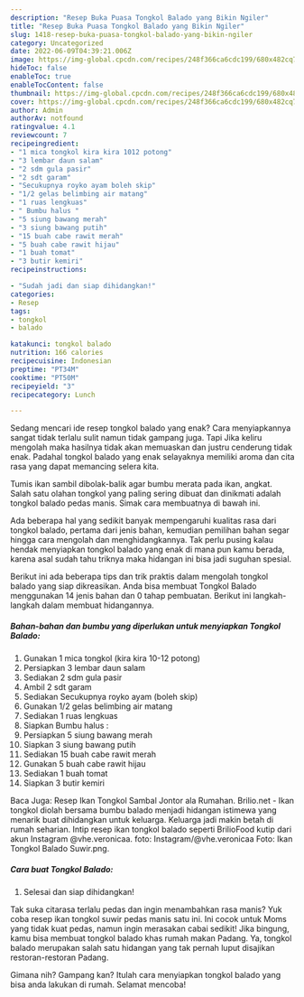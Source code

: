 ```yaml
---
description: "Resep Buka Puasa Tongkol Balado yang Bikin Ngiler"
title: "Resep Buka Puasa Tongkol Balado yang Bikin Ngiler"
slug: 1418-resep-buka-puasa-tongkol-balado-yang-bikin-ngiler
category: Uncategorized
date: 2022-06-09T04:39:21.006Z
image: https://img-global.cpcdn.com/recipes/248f366ca6cdc199/680x482cq70/tongkol-balado-foto-resep-utama.jpg
hideToc: false
enableToc: true
enableTocContent: false
thumbnail: https://img-global.cpcdn.com/recipes/248f366ca6cdc199/680x482cq70/tongkol-balado-foto-resep-utama.jpg
cover: https://img-global.cpcdn.com/recipes/248f366ca6cdc199/680x482cq70/tongkol-balado-foto-resep-utama.jpg
author: Admin
authorAv: notfound
ratingvalue: 4.1
reviewcount: 7
recipeingredient:
- "1 mica tongkol kira kira 1012 potong"
- "3 lembar daun salam"
- "2 sdm gula pasir"
- "2 sdt garam"
- "Secukupnya royko ayam boleh skip"
- "1/2 gelas belimbing air matang"
- "1 ruas lengkuas"
- " Bumbu halus "
- "5 siung bawang merah"
- "3 siung bawang putih"
- "15 buah cabe rawit merah"
- "5 buah cabe rawit hijau"
- "1 buah tomat"
- "3 butir kemiri"
recipeinstructions:

- "Sudah jadi dan siap dihidangkan!"
categories:
- Resep
tags:
- tongkol
- balado

katakunci: tongkol balado 
nutrition: 166 calories
recipecuisine: Indonesian
preptime: "PT34M"
cooktime: "PT50M"
recipeyield: "3"
recipecategory: Lunch

---
```



Sedang mencari ide resep tongkol balado yang enak? Cara menyiapkannya sangat tidak terlalu sulit namun tidak gampang juga. Tapi Jika keliru mengolah maka hasilnya tidak akan memuaskan dan justru cenderung tidak enak. Padahal tongkol balado yang enak selayaknya memiliki aroma dan cita rasa yang dapat memancing selera kita.


Tumis ikan sambil dibolak-balik agar bumbu merata pada ikan, angkat. Salah satu olahan tongkol yang paling sering dibuat dan dinikmati adalah tongkol balado pedas manis. Simak cara membuatnya di bawah ini.

Ada beberapa hal yang sedikit banyak mempengaruhi kualitas rasa dari tongkol balado, pertama dari jenis bahan, kemudian pemilihan bahan segar hingga cara mengolah dan menghidangkannya. Tak perlu pusing kalau hendak menyiapkan tongkol balado yang enak di mana pun kamu berada, karena asal sudah tahu triknya maka hidangan ini bisa jadi suguhan spesial.


Berikut ini ada beberapa tips dan trik praktis dalam mengolah tongkol balado yang siap dikreasikan. Anda bisa membuat Tongkol Balado menggunakan 14 jenis bahan dan 0 tahap pembuatan. Berikut ini langkah-langkah dalam membuat hidangannya.

<!--inarticleads1-->

##### Bahan-bahan dan bumbu yang diperlukan untuk menyiapkan Tongkol Balado:

1. Gunakan 1 mica tongkol (kira kira 10-12 potong)
1. Persiapkan 3 lembar daun salam
1. Sediakan 2 sdm gula pasir
1. Ambil 2 sdt garam
1. Sediakan Secukupnya royko ayam (boleh skip)
1. Gunakan 1/2 gelas belimbing air matang
1. Sediakan 1 ruas lengkuas
1. Siapkan  Bumbu halus :
1. Persiapkan 5 siung bawang merah
1. Siapkan 3 siung bawang putih
1. Sediakan 15 buah cabe rawit merah
1. Gunakan 5 buah cabe rawit hijau
1. Sediakan 1 buah tomat
1. Siapkan 3 butir kemiri


Baca Juga: Resep Ikan Tongkol Sambal Jontor ala Rumahan. Brilio.net - Ikan tongkol diolah bersama bumbu balado menjadi hidangan istimewa yang menarik buat dihidangkan untuk keluarga. Keluarga jadi makin betah di rumah seharian. Intip resep ikan tongkol balado seperti BrilioFood kutip dari akun Instagram @vhe.veronicaa. foto: Instagram/@vhe.veronicaa Foto: Ikan Tongkol Balado Suwir.png. 

<!--inarticleads2-->

##### Cara buat Tongkol Balado:


1. Selesai dan siap dihidangkan!

Tak suka citarasa terlalu pedas dan ingin menambahkan rasa manis? Yuk coba resep ikan tongkol suwir pedas manis satu ini. Ini cocok untuk Moms yang tidak kuat pedas, namun ingin merasakan cabai sedikit! Jika bingung, kamu bisa membuat tongkol balado khas rumah makan Padang. Ya, tongkol balado merupakan salah satu hidangan yang tak pernah luput disajikan restoran-restoran Padang. 

Gimana nih? Gampang kan? Itulah cara menyiapkan tongkol balado yang bisa anda lakukan di rumah. Selamat mencoba!
